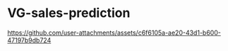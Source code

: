 # VG-sales-prediction









https://github.com/user-attachments/assets/c6f6105a-ae20-43d1-b600-47197b9db724

